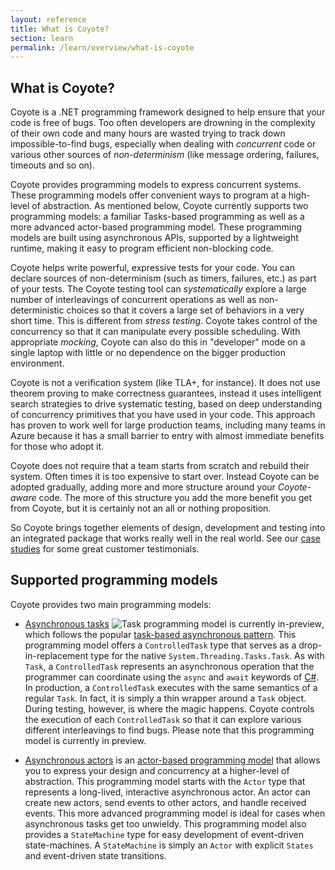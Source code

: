 ```yaml
---
layout: reference
title: What is Coyote?
section: learn
permalink: /learn/overview/what-is-coyote
---
```


## What is Coyote?

Coyote is a .NET programming framework designed to help ensure that your code is free of bugs. Too often developers are drowning in the complexity of
their own code and many hours are wasted trying to track down impossible-to-find bugs, especially when dealing with _concurrent_ code or various other
sources of _non-determinism_ (like message ordering, failures, timeouts and so on).

Coyote provides programming models to express concurrent systems. These programming models offer convenient ways to program at a high-level of abstraction.
As mentioned below, Coyote currently supports two programming models: a familiar Tasks-based programming as well as a more advanced actor-based programming
model. These programming models are built using asynchronous APIs, supported by a lightweight runtime, making it easy to program efficient non-blocking code.

Coyote helps write powerful, expressive tests for your code. You can declare sources of non-determinism (such as timers, failures, etc.) as part of your
tests. The Coyote testing tool can _systematically_ explore a large number of interleavings of concurrent operations as well as  non-deterministic choices
so that it covers a large set of behaviors in a very short time. This is different from _stress testing_. Coyote takes control of the concurrency so that
it can manipulate every possible scheduling. With appropriate _mocking_, Coyote can also do this in "developer" mode on a single laptop with little or no
 dependence on the bigger production environment.

Coyote is not a verification system (like TLA+, for instance). It does not use theorem proving to make correctness guarantees, instead it uses intelligent
search strategies to drive systematic testing, based on deep understanding of concurrency primitives that you have used in your code. This approach has proven to work well for large production teams, including
many teams in Azure because it has a small barrier to entry with almost immediate benefits for those who adopt it.

Coyote does not require that a team starts from scratch and rebuild their system. Often times it is too expensive to start over. Instead Coyote can be
adopted gradually, adding more and more structure around your _Coyote-aware_ code. The more of this structure you add the more benefit you get from Coyote,
but it is certainly not an all or nothing proposition.

So Coyote brings together elements of design, development and testing into an integrated package that works really well in the real world. See our
[case studies](../../case-studies/azure-batch-service.md) for some great customer testimonials.

## Supported programming models

Coyote provides two main programming models:

- [Asynchronous tasks](../programming-models/async/overview.md) ![Task programming model is currently in-preview](https://img.shields.io/static/v1?style=flat&color=red&label=&message=preview), which follows the popular [task-based asynchronous pattern](https://docs.microsoft.com/en-us/dotnet/standard/asynchronous-programming-patterns/task-based-asynchronous-pattern-tap).
This programming model offers a `ControlledTask` type  that serves as a drop-in-replacement type for the native `System.Threading.Tasks.Task`. As with `Task`,
a `ControlledTask` represents an asynchronous operation that the programmer can coordinate using the `async` and `await` keywords of [C#](https://docs.microsoft.com/en-gb/dotnet/csharp/).
In production, a `ControlledTask` executes with the same semantics of a regular `Task`. In fact, it is simply a thin wrapper around a `Task` object. During
testing, however, is where the magic happens. Coyote controls the execution of each `ControlledTask` so that it can explore various different interleavings
to find bugs. Please note that this programming model is currently in preview.

- [Asynchronous actors](../programming-models/actors/overview.md) is an [actor-based programming model](https://en.wikipedia.org/wiki/Actor_model) that allows
you to express your design and concurrency at a higher-level of abstraction.  This programming model starts with the `Actor` type that represents a long-lived, interactive
asynchronous actor. An actor can create new actors, send events to other actors, and handle received events. This more advanced programming model is ideal for cases
when asynchronous tasks get too unwieldy.  This programming model also provides a `StateMachine` type for easy development of event-driven state-machines. A `StateMachine`
is simply an `Actor` with explicit `States` and event-driven state transitions.
